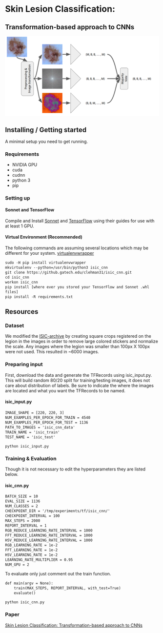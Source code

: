 # Skin Lesion Classification: 
## Transformation-based approach to CNNs

<p align="center">
<img src=".images/flow.png">
</p>

## Installing / Getting started
A minimal setup you need to get running.

### Requirements
- NVIDIA GPU 
- cuda 
- cudnn
- python 3
- pip

### Setting up

#### Sonnet and TensorFlow
Compile and Install [Sonnet](https://github.com/deepmind/sonnet/#installation-instructions) and [TensorFlow](https://www.tensorflow.org/install/) using their guides for use with at least 1 GPU.

#### Virtual Environment (Recommended)
The following commands are assuming several locations which may be different for your system.
[virtualenvwrapper](http://virtualenvwrapper.readthedocs.io/en/latest/index.html)

```shell
sudo -H pip install virtualenvwrapper
mkvirtualenv --python=/usr/bin/python3 isic_cnn
git clone https://github.gatech.edu/clehman31/isic_cnn.git
cd isic_cnn
workon isic_cnn
pip install [where ever you stored your TensorFlow and Sonnet .whl files]
pip install -R requirements.txt
``` 

## Resources

### Dataset
We modified the [ISIC-archive](https://isic-archive.com/) by creating square crops registered on the legion in the images in order to remove large colored stickers and normalize the scale. Any images where the legion was smaller than 100px X 100px were not used. This resulted in ~6000 images.

### Preparing input
First, download the data and generate the TFRecords using isic_input.py.  This will build random 80/20 split for training/testing images, it does not care about distribution of labels. Be sure to indicate the where the images are located and what you want the TFRecords to be named.

#### isic_input.py

```python3
IMAGE_SHAPE = [220, 220, 3]
NUM_EXAMPLES_PER_EPOCH_FOR_TRAIN = 4540
NUM_EXAMPLES_PER_EPOCH_FOR_TEST = 1136
PATH_TO_IMAGES = 'isic_cnn_data'
TRAIN_NAME = 'isic_train'
TEST_NAME = 'isic_test'
```

```shell
python isic_input.py
```


### Training & Evaluation
Though it is not necessary to edit the hyperparameters they are listed below.

#### isic_cnn.py

```python3
BATCH_SIZE = 10
EVAL_SIZE = 1136
NUM_CLASSES = 2
CHECKPOINT_DIR = '/tmp/experiments/tf/isic_cnn/'
CHECKPOINT_INTERVAL = 100
MAX_STEPS = 2000
REPORT_INTERVAL = 1
RGB_REDUCE_LEARNING_RATE_INTERVAL = 1000
FFT_REDUCE_LEARNING_RATE_INTERVAL = 1000
HSV_REDUCE_LEARNING_RATE_INTERVAL = 1000
RGB_LEARNING_RATE = 1e-2
FFT_LEARNING_RATE = 1e-2
HSV_LEARNING_RATE = 1e-2
LEARNING_RATE_MULTIPLIER = 0.95
NUM_GPU = 2
```

To evaluate only just comment out the train function.
```python3
def main(argv = None):
    train(MAX_STEPS, REPORT_INTERVAL, with_test=True)
    evaluate()
```

```shell
python isic_cnn.py
```

### Paper

[Skin Lesion Classification: Transformation-based approach to CNNs](http://ghassanalregib.com/)




